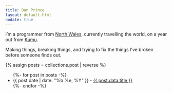 ```yaml
---
title: Dan Prince
layout: default.html
nodate: true
---
```


I’m a programmer from [North Wales][north-wales-map], currently travelling the world, on a year out from [Kumu][kumu].

Making things, breaking things, and trying to fix the things I’ve broken before someone finds out.

{% assign posts = collections.post | reverse %}

<ul>
  {%- for post in posts -%}
    <li>
      <time datetime={{ post.date | date: "%Y-%m-%d" }}>{{ post.date | date: "%b %e, %Y" }}</time> - 
      <a href="{{ post.url }}">{{ post.data.title }}</a>
    </li>
  {%- endfor -%}
</ul>

[kumu]: https://kumu.io
[north-wales-map]: https://www.google.co.uk/maps/@53.0850005,-4.6192708,9.3z
